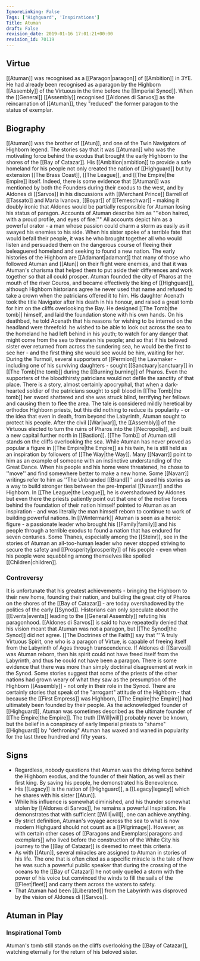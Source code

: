 ```yaml
---
IgnoreLinking: False
Tags: ['Highguard', 'Inspirations']
Title: Atuman
draft: False
revision_date: 2019-01-16 17:01:21+00:00
revision_id: 70119
---
```


## Virtue
[[Atuman]] was recognised as a [[Paragon|paragon]] of [[Ambition]] in 3YE. He had already been recognised as a paragon by the Highborn [[Assembly]] of the Virtuous in the time before the [[Imperial Synod]]. When the [[General]] [[Assembly]] recognised [[Aldones di Sarvos]] as the reincarnation of [[Atuman]], they "reduced" the former paragon to the status of exemplar.
## Biography
[[Atuman]] was the brother of [[Atun]], and one of the Twin Navigators of Highborn legend. The stories say that it was [[Atuman]] who was the motivating force behind the exodus that brought the early Highborn to the shores of the [[Bay of Catazar]]. His [[Ambition|ambition]] to provide a safe homeland for his people not only created the nation of [[Highguard]] but by extension [[The Brass Coast]], [[The League]], and [[The Empire|the Empire]] itself. Indeed, there is some evidence that [[Atuman]] was mentioned by both the Founders during their exodus to the west, and by Aldones di [[Sarvos]] in his discussions with [[Merchant Prince]] Barrell of [[Tassato]] and Maria Ivanova, [[Boyar]] of [[Temeschwar]] - making it doubly ironic that Aldones would be partially responsible for Atuman losing his status of paragon.
Accounts of Atuman describe him as "''ebon haired, with a proud profile, and eyes of fire.''" All accounts depict him as a powerful orator - a man whose passion could charm a storm as easily as it swayed his enemies to his side. When his sister spoke of a terrible fate that would befall their people, it was he who brought together all who would listen and persuaded them on the dangerous course of fleeing their beleaguered homeland and seeking to found a new nation. The early histories of the Highborn are [[Adamant|adamant]] that many of those who followed Atuman and [[Atun]] on their flight were enemies, and that it was Atuman's charisma that helped them to put aside their differences and work together so that all could prosper.
Atuman founded the city of Pharos at the mouth of the river Couros, and became effectively the king of [[Highguard]], although Highborn historians agree he never used that name and refused to take a crown when the patricians offered it to him. His daughter Acenath took the title Navigator after his death in his honour, and raised a great tomb for him on the cliffs overlooking the Bay. He designed [[The Tomb|the tomb]] himself, and laid the foundation stone with his own hands. On his deathbed, he told Acenath that his reasons for wishing to be interred on the headland were threefold: he wished to be able to look out across the sea to the homeland he had left behind in his youth; to watch for any danger that might come from the sea to threaten his people; and so that if his beloved sister ever returned from across the sundering sea, he would be the first to see her - and the first thing she would see would be him, waiting for her.
During the Turmoil, several supporters of [[Permion]] the Lawmaker - including one of his surviving daughters - sought [[Sanctuary|sanctuary]] in [[The Tomb|the tomb]] during the [[Burning|burning]] of Pharos. Even the supporters of the bloodthirsty patricians would not defile the sanctity of that place. There is a story, almost certainly apocryphal, that when a dark-hearted soldier of the patricians sought to spill blood in [[The Tomb|the tomb]] her sword shattered and she was struck blind, terrifying her fellows and causing them to flee the area. The tale is considered mildly heretical by orthodox Highborn priests, but this did nothing to reduce its popularity - or the idea that even in death, from beyond the Labyrinth, Atuman sought to protect his people.
After the civil [[War|war]], the [[Assembly]] of the Virtuous elected to turn the ruins of Pharos into the [[Necropolis]], and built a new capital further north in [[Bastion]]. [[The Tomb]] of Atuman still stands on the cliffs overlooking the sea.
While Atuman has never proved as popular a figure in [[The Empire|the Empire]] as his twin, he is still held as an inspiration by followers of [[The Way|the Way]]. Many [[Navarr]] point to him as an example of someone with an instinctive understanding of the Great Dance. When his people and his home were threatened, he chose to ''move'' and find somewhere better to make a new home. Some [[Navarr]] writings refer to him as ''The Unbranded [[Brand]]'' and used his stories as a way to build stronger ties between the pre-Imperial [[Navarr]] and the Highborn. In [[The League|the League]], he is overshadowed by Aldones but even there the priests patiently point out that one of the motive forces behind the foundation of their nation himself pointed to Atuman as an inspiration - and was literally the man himself reborn to continue to work of building powerful nations. In [[Wintermark]] Atuman is seen as a heroic figure - a passionate leader who brought his [[Family|family]] and his people through a terrible exodus to found a nation that has endured for seven centuries. Some Thanes, especially among the [[Steinr]], see in the stories of Atuman an all-too-human leader who never stopped striving to secure the safety and [[Prosperity|prosperity]] of his people - even when his people were squabbling among themselves like spoiled [[Children|children]].
### Controversy
It is unfortunate that his greatest achievements - bringing the Highborn to their new home, founding their nation, and building the great city of Pharos on the shores of the [[Bay of Catazar]] - are today overshadowed by the politics of the early [[Synod]]. Historians can only speculate about the [[Events|events]] leading to the [[General Assembly]] refuting his paragonhood. [[Aldones di Sarvos]] is said to have repeatedly denied that his vision meant that Atuman was not a paragon, but [[The Synod|the Synod]] did not agree. [[The Doctrines of the Faith]] say that "''A truly Virtuous Spirit, one who is a paragon of Virtue, is capable of freeing itself from the Labyrinth of Ages through transcendence. If Aldones di [[Sarvos]] was Atuman reborn, then his spirit could not have freed itself from the Labyrinth, and thus he could not have been a paragon.
There is some evidence that there was more than simply doctrinal disagreement at work in the Synod. Some stories suggest that some of the priests of the other nations had grown weary of what they saw as the presumption of the Highborn [[Assembly]] - not only in their role in the Synod. There are certainly stories that speak of the "arrogant" attitude of the Highborn - that because the [[First Empress]] was Highborn, [[The Empire|the Empire]] had ultimately been founded by their people. As the acknowledged founder of [[Highguard]], Atuman was sometimes described as the ultimate founder of [[The Empire|the Empire]]. The truth [[Will|will]] probably never be known, but the belief in a conspiracy of early Imperial priests to "shame" [[Highguard]] by "dethroning" Atuman has waxed and waned in popularity for the last three hundred and fifty years.
## Signs
* Regardless, nobody questions that Atuman was the driving force behind the Highborn exodus, and the founder of their Nation, as well as their first king. By saving his people, he demonstrated his Benevolence.
* His [[Legacy]] is the nation of [[Highguard]], a [[Legacy|legacy]] which he shares with his sister [[Atun]].
* While his influence is somewhat diminished, and his thunder somewhat stolen by [[Aldones di Sarvos]], he remains a powerful Inspiration. He demonstrates that with sufficient [[Will|will]], one can achieve anything.
* By strict definition, Atuman's voyage across the sea to what is now modern Highguard should not count as a [[Pilgrimage]]. However, as with certain other cases of [[Paragons and Exemplars|paragons and exemplars]] who lived before the construction of the White City his journey to the [[Bay of Catazar]] is deemed to meet this criteria.
* As with [[Atun]], several miracles are assigned to Atuman in stories of his life. The one that is often cited as a specific miracle is the tale of how he was such a powerful public speaker that during the crossing of the oceans to the [[Bay of Catazar]] he not only quelled a storm with the power of his voice but convinced the winds to fill the sails of the [[Fleet|fleet]] and carry them across the waters to safety.
* That Atuman had been [[Liberated]] from the Labyrinth was disproved by the vision of Aldones di [[Sarvos]].
## Atuman in Play
### Inspirational Tomb
Atuman's tomb still stands on the cliffs overlooking the [[Bay of Catazar]], watching eternally for the return of his beloved sister.